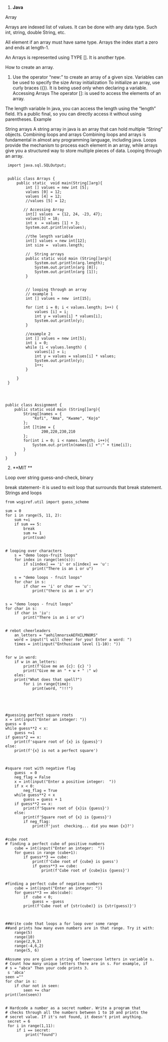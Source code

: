 1. **Java**



 Array
 
Arrays are indexed list of values.  It can be done with any data type. Such int, string, double String, etc. 


All element if an array must have same type. Arrays the index start a zero and ends at length-1.


An Arrays is represented using TYPE []. It is another type. 


How to create an array.
1.	Use the operator “new:” to create an array of a given size. Variables can be used to specify the size 
Array initialization 
To initialize an array, use curly braces ({}). It is being used only when declaring a variable. 
Accessing Arrays 
The operator []: is used to access the elements of an array. 



The length variable 
In java, you can access the length using the “length” field. It’s a public final, so you can directly access it without using parentheses. 
Example


String arrays 
A string array in java is an array that can hold multiple “String” objects. 
Combining loops and arrays 
Combining loops and arrays is fundamental in almost any programming language, including java. Loops provide the mechanism to process each element in an array, while arrays give you a structured way to store multiple pieces of data.
Looping through an array.



     import java.sql.SQLOutput;
     
  
     public class Arrays {
         public static  void main(String[]arg){
             int [] values = new int [5];
             values [0] = 12;
             values [4] = 12;
             //values [5] = 12;
     
            // Accessing Array
             int[] values  = {12, 24, -23, 47};
             values[3] = 18;
             int x  = values [1] + 3;
             System.out.println(values);
     
             //the length variable
             int[] values = new int[12];
             int size =  values.length;
     
             //  String arrays
             public static void main (String[]arg){
                 System.out.println(arg.length);
                 System.out.println(arg [0]);
                 System.out.println(arg [1]);
             }
     
     
             // looping through an array
             // example 1
             int [] values = new  int[15];
     
             for (int i = 0; i < values.length; 1++) {
                 values [i] = i;
                 int y = values[i] * values[i];
                 System.out.println(y);
             }
     
             //example 2
             int [] values = new int[5];
             int i = 0;
             while (i < values.length) {
                 values[i] = i;
                 int y = values = values[i] * values;
                 System.out.println(y);
                 1++;
             }
     
         }
     }



  
    public class Assignment {
        public static void main (String[]arg){
            String[]names = {
                "Kofi", "Ama", "Kwame", "Kojo"
            };
            int []time = {
                    200,220,230,210
            };
            for(int i = 0; i < names.length; i++){
                System.out.println(names[i] +":" + time[i]);
            }
        }
    }













2. **MIT **





 Loop over string guess-and-check, binary 

 break statement-
it is used to exit loop that surrounds that break statement.  
Strings and loops 


    
    from wsgiref.util import guess_scheme
    
    sum = 0
    for i in range(5, 11, 2):
        sum +=i
        if sum == 5:
            break
            sum += 1
            print(sum)
    
    
    # looping over characters
        s = "demo loops-fruit loops"
        for index in range(len(s)):
            if s[index] == 'i' or s[index] == 'u':
                print("There is an i or u")
    
        s = "demo loops - fruit loops"
        for char in s:
            if char == 'i' or char == 'u':
                print("there is an i or u")
    
    
    s = "demo loops - fruit loops"
    for char in s:
        if char in 'iu':
            print("There is an i or u")
    
    
    # rebot cheerleaders
        an_letters = "aehilmnorsxAEFHILMNORS"
        word = input("l will cheer for you! Enter a word: ")
        times = int(input("Enthusiasm level (1-10): "))
    
    
    for w in word:
        if w in an_letters:
            print(f'Give me an {c}: {c} ')
            print("Give me an " + w + " :" w)
        eles:
        print("What does that spell?")
            for i in range{time}:
                print(word, "!!!")
    
    
    
    
    
    #guessing perfect square roots
    x = int(input("Enter an integer: "))
    guess = 0
    while guess**2 < x:
        guess +=1
    if guess*2 == x:
        print(f'square root of {x} is {guess}')
    else:
        print(f'{x} is not a perfect square')
    
    
    
    #square root with negative flag
        guess  = 0
        neg_flag = False
        x = int(input("Enter a positive integer:  "))
        if x < 0:
            neg_flag = True
        while guess**2 < x
            guess = guess + 1
        if guess**2 == x:
            print(f'Square root of {x}is {guess}')
        else:
            print(f'Square root of {x} is {guess}')
            if neg_flag:
                print(f'just  checking... did you mean {x}?')
    
    
    #cube root
    # finding a perfect cube of positive numbers
        cube = int(input("Enter an integer:  "))
        for guess in range (cube+1):
            if guess**3 == cube:
                print(f'Cube root of {cube} is guess')
                if guess**3 == cube:
                    print(f'Cube root of {cube}is {guess}')
    
    
    #finding a perfect cube of negative numbers
        cube = int(input("Enter an integer: "))
        for guess**3 == abs(cube):
            if  cube < 0;
                guess = -guess
            print(f'Cube root of {str(cube)} is {str(guess)}')
    
    
    
    ##Write code that loops a for loop over some range
    ##and prints how many even numbers are in that range. Try it with:
        range(5)
        range(10)
        range(2,9,3)
        range(-4,6,2)
        range(5, 6)
    
    #Assume you are given a string of lowercase letters in variable s.
    # Count how many unique letters there are in s. For example, if
    # s = "abca" Then your code prints 3.
     s 'abca'
    seen =""
    for char in s:
        if char not in seen:
            seen += char
    print(len(seen))
    
    
    # Hardcode a number as a secret number. Write a program that
    # checks through all the numbers between 1 to 10 and prints the
    # secret value. If it's not found, it doesn't print anything.
     secret = 6
     for i in range(1,11):
         if i == secret:
             print("found")


